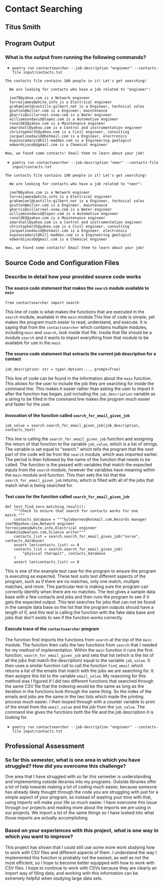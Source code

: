 # Contact Searching

## Titus Smith

## Program Output

### What is the output from running the following commands?

- `poetry run contactsearcher --job-description "engineer" --contacts-file input/contacts.txt`

```
The contacts file contains 100 people in it! Let's get searching!

  We are looking for contacts who have a job related to "engineer":

  joe70@yahoo.com is a Network engineer
  torresjames@white.info is a Electrical engineer
  grahamjoel@castillo-gilbert.net is a Engineer, technical sales
  gsutton@miller.com is a Engineer, maintenance
  gharris@villarreal-snow.com is a Water engineer
  williamsondavid@lopez.com is a Automotive engineer
  ronald83@yahoo.com is a Maintenance engineer
  zmarshall@yahoo.com is a Control and instrumentation engineer
  christopher35@yahoo.com is a Civil engineer, consulting
  jacquelinedavid@hotmail.com is a Engineer, electronics
  espinozadaryl@hill-maddox.com is a Engineering geologist
  edwardsjacob@gmail.com is a Chemical engineer

Wow, we found some contacts! Email them to learn about your job!
```

- `poetry run contactsearcher --job-description "neer" --contacts-file input/contacts.txt`

```
The contacts file contains 100 people in it! Let's get searching!

  We are looking for contacts who have a job related to "neer":

  joe70@yahoo.com is a Network engineer
  torresjames@white.info is a Electrical engineer
  grahamjoel@castillo-gilbert.net is a Engineer, technical sales
  gsutton@miller.com is a Engineer, maintenance
  gharris@villarreal-snow.com is a Water engineer
  williamsondavid@lopez.com is a Automotive engineer
  ronald83@yahoo.com is a Maintenance engineer
  zmarshall@yahoo.com is a Control and instrumentation engineer
  christopher35@yahoo.com is a Civil engineer, consulting
  jacquelinedavid@hotmail.com is a Engineer, electronics
  espinozadaryl@hill-maddox.com is a Engineering geologist
  edwardsjacob@gmail.com is a Chemical engineer

Wow, we found some contacts! Email them to learn about your job!
```

## Source Code and Configuration Files

### Describe in detail how your provided source code works

#### The source code statement that makes the `search` module available to `main`

```
from contactsearcher import search
```

This line of code is what makes the functions that are executed in the `search` module, available in the `main` module.This line of code is simple, yet makes the program much easier to read, understand, and execute. It is saying that from the `contactsearcher` which contains multiple modules, including `main` and `search`, look inside that file. Inside that file should be a module `search` and it wants to import everything from that module to be available for use in the `main`.

#### The source code statement that extracts the current job description for a contact

```
job_description: str = typer.Option(..., prompt=True)
```

This line of code can be found in the information about the `main` function. This allows for the user to include the job they are searching for inside the command line. This makes it easier rather than asking the user to import it after the function has began, just including the `job_description` variable as a string to be filled in the command line makes the program much easier and faster for the user.

#### Invocation of the function called `search_for_email_given_job`

```
job_value = search.search_for_email_given_job(job_description, contacts_text)
```

This line is calling the `search_for_email_given_job` function and assigning the return of that function to the variable `job_value`, which is a list of strings. The variable is set equal to "search." which tells the program that the next part of the code will be from the `search` module, which was imported earlier. The period is then followed by the name of the function that needs to be called. The function is the passed with variables that match the expected inputs from the `search` module, however the variables have meaning within the `main` module and function. This then sets the list that the `search_for_email_given_job` returns, which is filled with all of the jobs that match what is being searched for.

#### Test case for the function called `search_for_email_given_job`

```
def test_find_zero_matching_result():
    """Check to ensure that search for contacts works for one match."""
    contacts_database = """kylebarnes@hotmail.com,Records manager
joe70@yahoo.com,Network engineer
torresjames@white.info,Electrical engineer
shawkins@watson.com,Science writer"""
    contacts_list = search.search_for_email_given_job("nurse", contacts_database)
    assert len(contacts_list) == 0
    contacts_list = search.search_for_email_given_job(
        "physical therapit", contacts_database
    )
    assert len(contacts_list) == 0
```

This is one of the example test case for the program to ensure the program is executing as expected. These test suits test different aspects of the program, such as if there are no matches, only one match, multiple matches, and more. This particular test is making sure the program can correctly identify when there are no matches. The test gives a sample data base with a few contacts and jobs and then runs the program to see if it gets the expected output. This test searches for jobs that can not be found in the sample data base so the list that the program outputs should have a length of 0, and this test is calling the function with the fake data base and jobs that don't exists to see if the function works correctly.

#### Execute trace of the `contactsearcher` program

The function first imports the functions from `search` at the top of the `main` module. The function then calls the two functions from `search` that I needed for my method of implementation. Within the `main` function it runs the first function, `search_for_email_given_job` and sets that list (which is the list of all the jobs that match the description) equal to the variable `job_value`. It then uses a similar function call to call the function `find_email` which returns a list of the emails that match with the jobs we are searching for. It then assigns this list to the variable `email_value`. My reasoning for this method was I figured if I did two different functions that searched through the same CSV file that the indexing would be the same as long as the iteration in the functions look through the same thing. So the index of the emails and jobs are the same in the two lists which made the printing process much easier. I then looped through with a counter variable to print of the email from the `email_value` and the job from the `job_value`. The command line gives the functions both the file and the job description it is looking for.

- `poetry run contactsearcher --job-description "engineer" --contacts-file input/contacts.txt`

## Professional Assessment

### So far this semester, what is one area in which you have struggled? How did you overcome this challenge?

One area that I have struggled with so far this semester is understanding and implementing outside libraries into my programs. Outside libraries offer a lot of help towards making a lot of coding much easier, because someone has already likely thought through the code you are struggling with just for a simple aspect of your program, so instead of wasting your time with that, using imports will make your life so much easier. I have overcome this issue through our projects and reading more about the imports we are using in our projects. We import a lot of the same things so I have looked into what those imports are actually accomplishing.

### Based on your experiences with this project, what is one way in which you want to improve?

This project has shown that I could still use some more work studying how to work with CSV files and different aspects of them. I understand the way I implemented this function is probably not the easiest, as well as not the most efficient, so I hope to become better equipped with how to work with CSV files. I hope to continue to work with CSVs because they are clearly an import way of filing data, and working with this information can be extremely helpful when studying large data sets.

